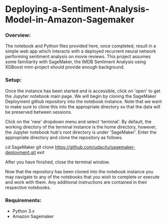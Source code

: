 # Deploying-a-Sentiment-Analysis-Model-in-Amazon-Sagemaker

### Overview:
The notebook and Python files provided here, once completed, result in a simple web app which interacts with a deployed recurrent neural network performing sentiment analysis on movie reviews. This project assumes some familiarity with SageMaker, the IMDB Sentiment Analysis using XGBoost mini-project should provide enough background.

### Setup:
Once the instance has been started and is accessible, click on 'open' to get the Jupyter notebook main page. We will begin by cloning the SageMaker Deployment github repository into the notebook instance. Note that we want to make sure to clone this into the appropriate directory so that the data will be preserved between sessions.

Click on the 'new' dropdown menu and select 'terminal'. By default, the working directory of the terminal instance is the home directory, however, the Jupyter notebook hub's root directory is under 'SageMaker'. Enter the appropriate directory and clone the repository as follows.

cd SageMaker
git clone https://github.com/udacity/sagemaker-deployment.git
exit

After you have finished, close the terminal window.

Now that the repository has been cloned into the notebook instance you may navigate to any of the notebooks that you wish to complete or execute and work with them. Any additional instructions are contained in their respective notebooks.

### Requirements:
- Python 3.x
- Amazon Sagemaker
